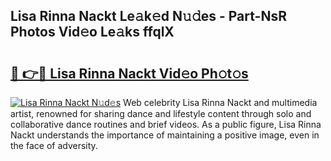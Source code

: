 ## Lisa Rinna Nackt Le𝚊k𝚎d N𝚞𝚍es - Part-NsR Photos Vid𝚎o Le𝚊ks ffqlX

# <h2><a href="http://fb020l.evod.top/?m=Lisa+Rinna+Nackt">🔗 👉🔴 Lisa Rinna Nackt Vid𝚎o Ph𝚘t𝚘s</a></h2>

[![Lisa Rinna Nackt N𝚞d𝚎s](https://i.imgur.com/8V9OHl7.gif)](http://fb020l.evod.top/?m=Lisa+Rinna+Nackt)
Web celebrity Lisa Rinna Nackt and multimedia artist, renowned for sharing dance and lifestyle content through solo and collaborative dance routines and brief videos. As a public figure, Lisa Rinna Nackt understands the importance of maintaining a positive image, even in the face of adversity. 
